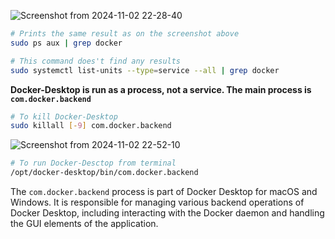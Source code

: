 ![Screenshot from 2024-11-02 22-28-40](https://github.com/user-attachments/assets/6089ed2f-2426-4765-ad57-ad75601f5f5d)

```bash
# Prints the same result as on the screenshot above
sudo ps aux | grep docker
```
```bash
# This command does't find any results
sudo systemctl list-units --type=service --all | grep docker
```

**Docker-Desktop is run as a process, not a service. The main process is `com.docker.backend`**

```bash
# To kill Docker-Desktop
sudo killall [-9] com.docker.backend
```
![Screenshot from 2024-11-02 22-52-10](https://github.com/user-attachments/assets/4673598a-7f47-4b32-b134-679f8cdb4fe8)
```bash
# To run Docker-Desctop from terminal
/opt/docker-desktop/bin/com.docker.backend
```

The `com.docker.backend` process is part of Docker Desktop for macOS and Windows. It is responsible for managing various backend operations of Docker Desktop, including interacting with the Docker daemon and handling the GUI elements of the application.
